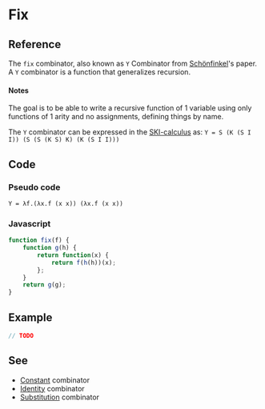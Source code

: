 # Fix

## Reference

The `fix` combinator, also known as `Y` Combinator from [Schönfinkel](http://en.wikipedia.org/wiki/Moses_Sch%C3%B6nfinkel)'s paper. A `Y` combinator is a function that generalizes recursion.

#### Notes

The goal is to be able to write a recursive function of 1 variable using only functions of 1 arity and no assignments, defining things by name.

The `Y` combinator can be expressed in the [SKI-calculus](http://en.wikipedia.org/wiki/SKI_combinator_calculus) as: ```Y = S (K (S I I)) (S (S (K S) K) (K (S I I)))```


## Code

### Pseudo code

```
Y = λf.(λx.f (x x)) (λx.f (x x))
```

### Javascript

```javascript
function fix(f) {
    function g(h) {
        return function(x) {
            return f(h(h))(x);
        };
    }
    return g(g);
}
```

## Example

```javascript
// TODO
```

## See

- [Constant](constant.md) combinator
- [Identity](identity.md) combinator
- [Substitution](substitution.md) combinator

